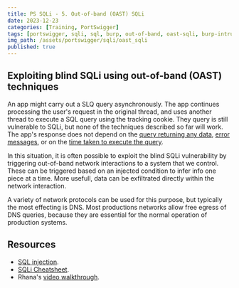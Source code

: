 ```yaml
---
title: PS SQLi - 5. Out-of-band (OAST) SQLi
date: 2023-12-23
categories: [Training, PortSwigger]
tags: [portswigger, sqli, sql, burp, out-of-band, oast-sqli, burp-intruder]
img_path: /assets/portswigger/sqli/oast_sqli
published: true
---
```


## Exploiting blind SQLi using out-of-band (OAST) techniques

An app might carry out a SLQ query asynchronously. The app continues processing the user's request in the original thread, and uses another thread to execute a SQL query using the tracking cookie. They query is still vulnerable to SQLi, but none of the techniques described so far will work. The app's response does not depend on the [query returning any data](https://cspanias.github.io/posts/PS-SQLi-3.-Blind-SQLi/), [error messages](https://cspanias.github.io/posts/PS-SQLi-4.-Error-based-SQLi/), or on the [time taken to execute the query](https://cspanias.github.io/posts/PS-SQLi-5.-Time-delayed-SQLi/).

In this situation, it is often possible to exploit the blind SQLi vulnerability by triggering out-of-band network interactions to a system that we control. These can be triggered based on an injected condition to infer info one piece at a time. More usefull, data can be exfiltrated directly within the network interaction.

A variety of network protocols can be used for this purpose, but typically the most effecting is DNS. Most productions networks allow free egress of DNS queries, because they are essential for the normal operation of production systems.

## Resources

- [SQL injection](https://portswigger.net/web-security/learning-paths/sql-injection).
- [SQLi Cheatsheet](https://portswigger.net/web-security/sql-injection/cheat-sheet).
- Rhana's [video walkthrough](https://www.youtube.com/watch?v=soPDfYl2Ef8).